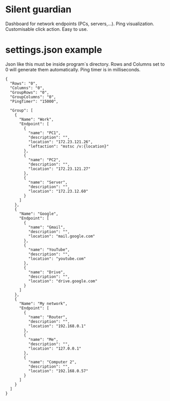 # Silent guardian
Dashboard for network endpoints (PCs, servers,...). Ping visualization. Customisable click action. Easy to use.

# settings.json example
Json like this must be inside program´s directory. Rows and Columns set to 0 will generate them automatically. Ping timer is in milliseconds.

    {
      "Rows": "0",
      "Columns": "0",
      "GroupRows": "0",
      "GroupColumns": "0",
      "PingTimer": "15000",

      "Group": [
        {
          "Name": "Work",
          "Endpoint": [
            {
              "name": "PC1",
              "description": "",
              "location": "172.23.121.26",
              "leftaction": "mstsc /v:{location}"
            },
            {
              "name": "PC2",
              "description": "",
              "location": "172.23.121.27"
            },
            {
              "name": "Server",
              "description": "",
              "location": "172.23.12.60"
            }
          ]
        },
        {
          "Name": "Google",
          "Endpoint": [
            {
              "name": "Gmail",
              "description": "",
              "location": "mail.google.com"
            },
            {
              "name": "YouTube",
              "description": "",
              "location": "youtube.com"
            },
            {
              "name": "Drive",
              "description": "",
              "location": "drive.google.com"
            }
          ]
        },
        {
          "Name": "My network",
          "Endpoint": [
            {
              "name": "Router",
              "description": "",
              "location": "192.168.0.1"
            },
            {
              "name": "Me",
              "description": "",
              "location": "127.0.0.1"
            },
            {
              "name": "Computer 2",
              "description": "",
              "location": "192.168.0.57"
            }
          ]
        }
      ]
    }
